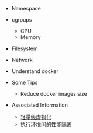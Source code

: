 - Namespace
- cgroups
    - CPU
    - Memory
- Filesystem
- Network
- Understand docker

- Some Tips
    - Reduce docker images size  

- Associated Information
  - [轻量级虚拟化](https://www.bilibili.com/video/BV1LA411W74P?p=20)
  - [执行环境间的性能隔离](https://www.bilibili.com/video/BV1LA411W74P?p=20&t=4262.1)

